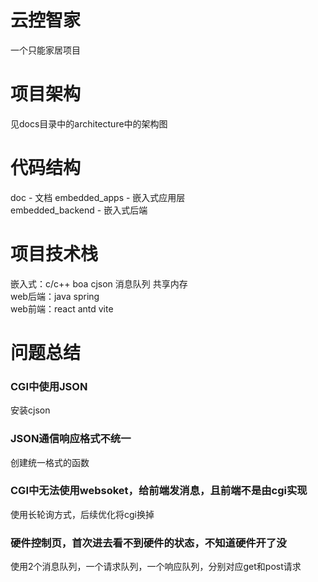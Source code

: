# 云控智家
一个只能家居项目

# 项目架构
见docs目录中的architecture中的架构图

# 代码结构
doc - 文档
embedded_apps - 嵌入式应用层  
embedded_backend - 嵌入式后端

# 项目技术栈
嵌入式：c/c++ boa cjson 消息队列 共享内存  
web后端：java spring  
web前端：react antd vite  

# 问题总结
### CGI中使用JSON
安装cjson

### JSON通信响应格式不统一
创建统一格式的函数

### CGI中无法使用websoket，给前端发消息，且前端不是由cgi实现
使用长轮询方式，后续优化将cgi换掉

### 硬件控制页，首次进去看不到硬件的状态，不知道硬件开了没
使用2个消息队列，一个请求队列，一个响应队列，分别对应get和post请求